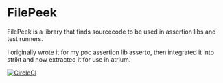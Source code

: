 # FilePeek

FilePeek is a library that finds sourcecode to be used in assertion libs and test runners.

I originally wrote it for my poc assertion lib asserto, then integrated it into strikt and now extracted it for use in atrium.

[![CircleCI](https://circleci.com/gh/christophsturm/filepeek/tree/master.svg?style=svg)](https://circleci.com/gh/christophsturm/filepeek/tree/master)
